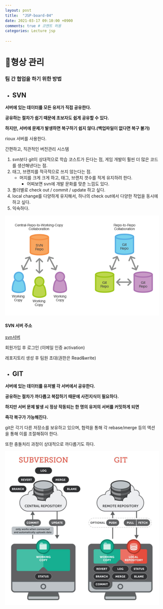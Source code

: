```yaml
---
layout: post
title:  "JSP-board-04"
date: 2021-03-17 09:10:00 +0900
comments: true # 코멘트 허용
categories: Lecture jsp

---
```




# 🌱형상 관리

### 팀 간 협업을 하기 위한 방법



- ## SVN

**서버에 있는 데이터를 모든 유저가 직접 공유한다.** 

**공유하는 절차가 쉽기 때문에 초보자도 쉽게 공유할 수 있다.** 

**하지만, 서버에 문제가 발생하면 복구하기 쉽지 않다.(백업파일이 없다면 복구 불가)**



rioux  서버를 사용한다. 

간편하고, 직관적인 버전관리 시스템



1. svn보다 git이 상대적으로 학습 코스트가 든다는 점, 게임 개발이 훨씬 더 많은 코드를 생산해낸다는 점.
2. 태그, 브랜치를 적극적으로 쓰지 않는다는 점.
   - 머지를 크게 크게 하고, 태그, 브랜치 갯수를 적게 유지하려 한다.
     - 어찌보면 svn에 개발 문화를 맞춘 느낌도 있다.
3. 폴더별로 check out / commit / update 하고 싶다.
4. local change를 다양하게 유지해서, 하나의 check out에서 다양한 작업을 동시에 하고 싶다.
5. 익숙하다.

![git_svn](images/git_svn.png)



#### SVN 서버 주소

[svn서버](https://riouxsvn.com)

회원가입 후 로그인 (이메일 인증 activation)

레포지토리 생성 후 팀원 초대(권한은 Read&write)



- ## GIT

**서버에 있는 데이터를 유저별 각 서버에서 공유한다.**

**공유하는 절차가 까다롭고 복잡하기 때문에 사전지식이 필요하다.**

**하지만 서버 문제 발생 시 정상 작동되는 한 명의 유저의 서버를 커밋하게 되면** 

**즉각 복구가 가능해진다.** 





git은 각기 다른 저장소를 보유하고 있으며, 협력을 통해 각 rebase/merge 등의 액션을 통해 이를 조절해줘야 한다.



또한 충돌처리 과정이 상대적으로 까다롭기도 하다.

![git_vs_svn_2](images/git_vs_svn_2.jpg)






